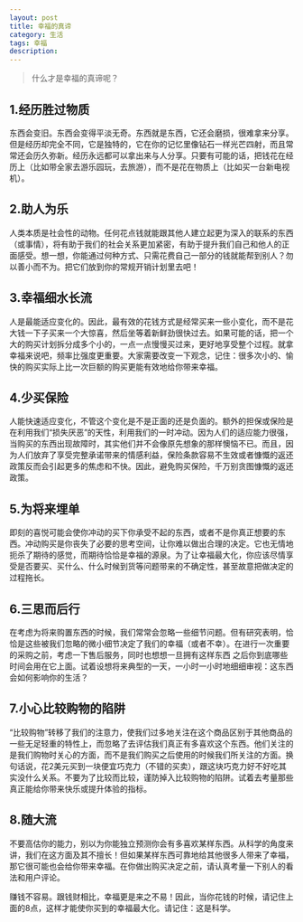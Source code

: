 ```yaml
---
layout: post
title: 幸福的真谛
category: 生活
tags: 幸福
description:
---
```


>什么才是幸福的真谛呢？


1.经历胜过物质
---

 东西会变旧。东西会变得平淡无奇。东西就是东西，它还会磨损，很难拿来分享。但是经历却完全不同，它是独特的，它在你的记忆里像钻石一样光芒四射，而且常常还会历久弥新。经历永远都可以拿出来与人分享。只要有可能的话，把钱花在经历上（比如带全家去游乐园玩，去旅游），而不是花在物质上（比如买一台新电视机）。

2.助人为乐
---

 人类本质是社会性的动物。任何花点钱就能跟其他人建立起更为深入的联系的东西（或事情），将有助于我们的社会关系更加紧密，有助于提升我们自己和他人的正面感受。想一想，你能通过何种方式、只需花费自己一部分的钱就能帮到别人？勿以善小而不为。把它们放到你的常规开销计划里去吧！

3.幸福细水长流
---

 人是最能适应变化的。因此，最有效的花钱方式是经常买来一些小变化，而不是花大钱一下子买来一个大惊喜，然后坐等着新鲜劲很快过去。如果可能的话，把一个大的购买计划拆分成多个小的，一点一点慢慢买过来，更好地享受整个过程。就拿幸福来说吧，频率比强度更重要。大家需要改变一下观念，记住：很多次小的、愉快的购买实际上比一次巨额的购买更能有效地给你带来幸福。

4.少买保险
---

 人能快速适应变化，不管这个变化是不是正面的还是负面的。额外的担保或保险是在利用我们“损失厌恶”的天性，利用我们的一时冲动。因为人们的适应能力很强，当购买的东西出现故障时，其实他们并不会像原先想象的那样懊恼不已。而且，因为人们放弃了享受完整承诺带来的情感利益，保险条款容易不生效或者慷慨的返还政策反而会引起更多的焦虑和不快。因此，避免购买保险，千万别贪图慷慨的返还政策。

5.为将来埋单
---
 即刻的喜悦可能会使你冲动的买下你承受不起的东西，或者不是你真正想要的东西。冲动购买是你丧失了必要的思考空间，让你难以做出合理的决定。它也无情地扼杀了期待的感觉，而期待恰恰是幸福的源泉。为了让幸福最大化，你应该尽情享受是否要买、买什么、什么时候到货等问题带来的不确定性，甚至故意把做决定的过程拖长。

6.三思而后行
---

 在考虑为将来购置东西的时候，我们常常会忽略一些细节问题。但有研究表明，恰恰是这些被我们忽略的微小细节决定了我们的幸福（或者不幸）。在进行一次重要的采购之前，考虑一下售后服务，同时也想想一旦拥有这样东西 之后你到底哪些时间会用在它上面。试着设想将来典型的一天，一小时一小时地细细审视：这东西会如何影响你的生活？

7.小心比较购物的陷阱
---
 “比较购物”转移了我们的注意力，使我们过多地关注在这个商品区别于其他商品的一些无足轻重的特性上，而忽略了去评估我们真正有多喜欢这个东西。他们关注的是我们购物时关心的方面，而不是我们购买之后使用的时候我们所关注的方面。换句话说，花2美元买到一块便宜巧克力（不错的买卖），跟这块巧克力好不好吃其实没什么关系。不要为了比较而比较，谨防掉入比较购物的陷阱。试着去考量那些真正能给你带来快乐或提升体验的指标。

8.随大流
---

 不要高估你的能力，别以为你能独立预测你会有多喜欢某样东西。从科学的角度来讲，我们在这方面及其不擅长！但如果某样东西可靠地给其他很多人带来了幸福，那它很可能也会给你带来幸福。在你做出购买决定之前，请认真考量一下别人的看法和用户评论。

赚钱不容易。跟钱财相比，幸福更是来之不易！因此，当你花钱的时候，请记住上面的8点，这样才能使你买到的幸福最大化。请记住：这是科学。
